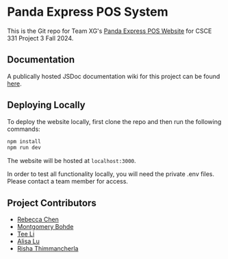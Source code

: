 # Panda Express POS System
This is the Git repo for Team XG's [Panda Express POS Website](https://project-3-team-xg.vercel.app/) for CSCE 331 Project 3 Fall 2024.

## Documentation
A publically hosted JSDoc documentation wiki for this project can be found [here](https://montgomerybohde.github.io/project-3-team-xg/).


## Deploying Locally
To deploy the website locally, first clone the repo and then run the following commands:
```bash
npm install 
npm run dev
```
The website will be hosted at `localhost:3000`.

In order to test all functionality locally, you will need the private .env files. Please contact a team member for access.

## Project Contributors
- [Rebecca Chen](https://github.com/rrrrrrr03)
- [Montgomery Bohde](https://github.com/MontgomeryBohde)
- [Tee Li](https://github.com/RainSuds)
- [Alisa Lu](https://github.com/alisayiranlu)
- [Risha Thimmancherla](https://github.com/rishathi)

